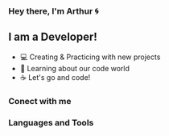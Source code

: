 ### Hey there, I'm Arthur 🌀

## I am a Developer!
- 💻 Creating & Practicing with new projects
- 🥋 Learning about our code world
- ☕ Let's go and code! 

### Conect with me

### Languages and Tools
